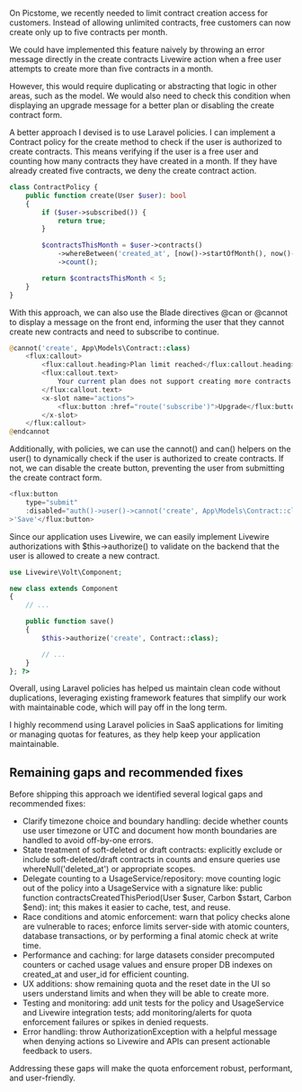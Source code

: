 On Picstome, we recently needed to limit contract creation access for customers. Instead of allowing unlimited contracts, free customers can now create only up to five contracts per month.

We could have implemented this feature naively by throwing an error message directly in the create contracts Livewire action when a free user attempts to create more than five contracts in a month.

However, this would require duplicating or abstracting that logic in other areas, such as the model. We would also need to check this condition when displaying an upgrade message for a better plan or disabling the create contract form.

A better approach I devised is to use Laravel policies. I can implement a Contract policy for the create method to check if the user is authorized to create contracts. This means verifying if the user is a free user and counting how many contracts they have created in a month. If they have already created five contracts, we deny the create contract action.

```php
class ContractPolicy {
    public function create(User $user): bool
    {
        if ($user->subscribed()) {
            return true;
        }

        $contractsThisMonth = $user->contracts()
            ->whereBetween('created_at', [now()->startOfMonth(), now()->endOfMonth()])
            ->count();

        return $contractsThisMonth < 5;
    }
}
```

With this approach, we can also use the Blade directives @can or @cannot to display a message on the front end, informing the user that they cannot create new contracts and need to subscribe to continue.

```php
@cannot('create', App\Models\Contract::class)
    <flux:callout>
        <flux:callout.heading>Plan limit reached</flux:callout.heading>
        <flux:callout.text>
            Your current plan does not support creating more contracts. Upgrade your plan to create additional contracts.
        </flux:callout.text>
        <x-slot name="actions">
            <flux:button :href="route('subscribe')">Upgrade</flux:button>
        </x-slot>
    </flux:callout>
@endcannot
```

Additionally, with policies, we can use the cannot() and can() helpers on the user() to dynamically check if the user is authorized to create contracts. If not, we can disable the create button, preventing the user from submitting the create contract form.

```php
<flux:button
    type="submit"
    :disabled="auth()->user()->cannot('create', App\Models\Contract::class)"
>'Save'</flux:button>
```

Since our application uses Livewire, we can easily implement Livewire authorizations with $this->authorize() to validate on the backend that the user is allowed to create a new contract.

```php
use Livewire\Volt\Component;

new class extends Component
{
    // ...

    public function save()
    {
        $this->authorize('create', Contract::class);

        // ...
    }
}; ?>
```

Overall, using Laravel policies has helped us maintain clean code without duplications, leveraging existing framework features that simplify our work with maintainable code, which will pay off in the long term.

I highly recommend using Laravel policies in SaaS applications for limiting or managing quotas for features, as they help keep your application maintainable.

## Remaining gaps and recommended fixes

Before shipping this approach we identified several logical gaps and recommended fixes:

- Clarify timezone choice and boundary handling: decide whether counts use user timezone or UTC and document how month boundaries are handled to avoid off-by-one errors.
- State treatment of soft-deleted or draft contracts: explicitly exclude or include soft-deleted/draft contracts in counts and ensure queries use whereNull('deleted_at') or appropriate scopes.
- Delegate counting to a UsageService/repository: move counting logic out of the policy into a UsageService with a signature like: public function contractsCreatedThisPeriod(User $user, Carbon $start, Carbon $end): int; this makes it easier to cache, test, and reuse.
- Race conditions and atomic enforcement: warn that policy checks alone are vulnerable to races; enforce limits server-side with atomic counters, database transactions, or by performing a final atomic check at write time.
- Performance and caching: for large datasets consider precomputed counters or cached usage values and ensure proper DB indexes on created_at and user_id for efficient counting.
- UX additions: show remaining quota and the reset date in the UI so users understand limits and when they will be able to create more.
- Testing and monitoring: add unit tests for the policy and UsageService and Livewire integration tests; add monitoring/alerts for quota enforcement failures or spikes in denied requests.
- Error handling: throw AuthorizationException with a helpful message when denying actions so Livewire and APIs can present actionable feedback to users.

Addressing these gaps will make the quota enforcement robust, performant, and user-friendly.

